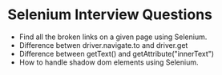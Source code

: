 # Selenium Interview Questions

* Find all the broken links on a given page using Selenium.
* Difference betwen driver.navigate.to and driver.get
* Difference between getText() and getAttribute("innerText")
* How to handle shadow dom elements using Selenium.